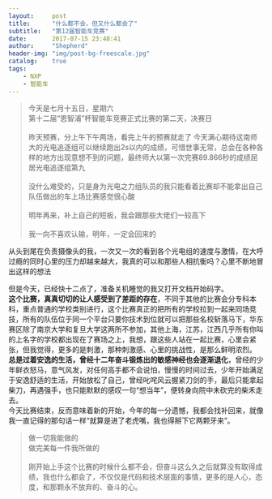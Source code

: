 ```yaml
---
layout:     post
title:      "什么都不会，但又什么都会了"
subtitle:   "第12届智能车竞赛"
date:       2017-07-15 23:48:41
author:     "Shepherd"
header-img: "img/post-bg-freescale.jpg"
catalog:    true
tags:
    - NXP
    - 智能车
---
```


> 今天是七月十五日，星期六  
> 第十二届“恩智浦”杯智能车竞赛正式比赛的第二天，决赛日  
> <br/>
> 昨天预赛，分上午下午两场，看完上午的预赛就走了 
> 今天满心期待这南师大的光电追逐组可以继续跑出2s以内的成绩，可惜世事无常，总会在各种各样的地方出现意想不到的问题，最终师大以第一次完赛89.866秒的成绩屈居光电追逐组第九
> <br/>
> <br/>
> 没什么难受的，只是身为光电之力组队员的我只能看着比赛却不能拿出自己队伍做出的车上场比赛感觉很心酸 
> <br/>
> <br/>
> 明年再来，补上自己的短板，我会跟那些大佬们一较高下
> <br/>
> <br/>
> 我一向不喜欢认输，明年，一定会回来的

从头到尾在负责摄像头的我，一次又一次的看到各个光电组的速度与激情，在大呼过瘾的同时心里的压力却越来越大，我真的可以和那些人相抗衡吗？心里不断地冒出这样的想法

但是今天，已经快十二点了，准备关机睡觉的我又打开文档开始码字。<br/>
**这个比赛，真真切切的让人感受到了差距的存在**，不同于其他的比赛会分专科本科，重点普通的学校类别进行，这个比赛真正的把所有的学校拉到一起来同场竞技，所有的队伍位于同一个平台只要你技术到位就可以把那些名校斩落马下，华东赛区除了南京大学和复旦大学这两所不参加，其他上海，江苏，江西几乎所有你叫的上名字的学校都出现在了赛场之上，我想，跟这些人站在一起比赛，心里会紧张，但我觉得，更多的是刺激，那种刺激感、心里的挑战性，是那么鲜明浓烈。<br/>
**总是过着安逸的生活，曾经十二年奋斗锻炼出的敏感神经也会逐渐退化**，曾经的少年鲜衣怒马，意气风发，对任何高手都不会说怕，慢慢的时间过去，少年开始满足于安逸舒适的生活，开始放松了自己，曾经叱咤风云握紧刀剑的手，最后只能拿起柴刀，再遇强手，也只能默默的感叹一句“想当年”，便转身向院中未砍完的柴禾走去。
<br/>
今天比赛结束，反而意味着新的开始，今年的每一分遗憾，我都会找补回来，就像我一直记得的那句话一样“就算是进了老虎嘴，我也得掰下它两颗牙来”。
<br/>
> 做一切我能做的
> <br/>
> 做完美每一件我所做的
> <br/>
> <br/>
> 刚开始上手这个比赛的时候什么都不会，但奋斗这么久之后就算没有取得成绩，我也什么都会了，不仅仅是代码和技术层面的事情，更多的是人心，态度，和那颗永不放弃的、奋斗的心。
